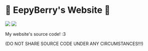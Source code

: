 # 🍓 EepyBerry's Website 🍓

<p>
  <img src="https://img.shields.io/badge/VueJS-3.4-%2342B883?logo=vuedotjs&labelColor=%2335495E&logoColor=white">
  <img src="https://img.shields.io/badge/Vite-5.2-%23BD34FE?logo=vite&labelColor=%2335495E&logoColor=white">
</p>

My website's source code! :3

(DO NOT SHARE SOURCE CODE UNDER ANY CIRCUMSTANCES!!!)